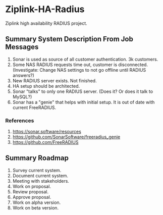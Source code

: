 # Ziplink-HA-Radius
Ziplink high availability RADIUS project.

## Summary System Description From Job Messages

 1. Sonar is used as source of all customer authentication. 3k customers.
 1. Some NAS RADIUS requests time out, customer is disconnected. (Investigate: Change NAS settings to not go offline until RADIUS answers?)
 1. New RADIUS server exists. Not finished. 
 1. HA setup should be architected.
 1. Sonar "talks" to only one RADIUS server. (Does it? Or does it talk to MySQL?)
 1. Sonar has a "genie" that helps with initial setup. It is out of date with current FreeRADIUS.

### References

 1. https://sonar.software/resources
 1. https://github.com/SonarSoftware/freeradius_genie
 1. https://github.com/FreeRADIUS

## Summary Roadmap
 1. Survey current system. 
 1. Document current system.
 1. Meeting with stakeholders.
 1. Work on proposal.
 1. Review proposal.
 1. Approve proposal.
 1. Work on alpha version.
 1. Work on beta version.

